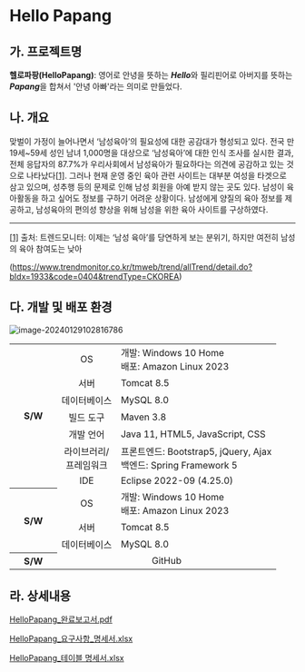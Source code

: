 # Hello Papang

## 가. 프로젝트명

**헬로파팡(HelloPapang)**: 영어로 안녕을 뜻하는 ***Hello***와 필리핀어로 아버지를 뜻하는 ***Papang***을 합쳐서 '안녕 아빠'라는 의미로 만들었다.

 

## 나. 개요

맞벌이 가정이 늘어나면서 ‘남성육아’의 필요성에 대한 공감대가 형성되고 있다. 전국 만 19세~59세 성인 남녀 1,000명을 대상으로 ‘남성육아’에 대한 인식 조사를 실시한 결과, 전체 응답자의 87.7%가 우리사회에서 남성육아가 필요하다는 의견에 공감하고 있는 것으로 나타났다[[1\]](#_ftn1). 그러나 현재 운영 중인 육아 관련 사이트는 대부분 여성을 타겟으로 삼고 있으며, 성추행 등의 문제로 인해 남성 회원을 아예 받지 않는 곳도 있다. 남성이 육아활동을 하고 싶어도 정보를 구하기 어려운 상황이다. 남성에게 양질의 육아 정보를 제공하고, 남성육아의 편의성 향상을 위해 남성을 위한 육아 사이트를 구상하였다.

------

[[1\]](#_ftnref1) 출처: 트렌드모니터: 이제는 ‘남성 육아’를 당연하게 보는 분위기, 하지만 여전히 남성의 육아 참여도는 낮아

(https://www.trendmonitor.co.kr/tmweb/trend/allTrend/detail.do?bIdx=1933&code=0404&trendType=CKOREA)



## 다. 개발 및 배포 환경

![image-20240129102816786](../../images/README/image-20240129102816786.png)





<table>    
    <tbody>
        <tr>
            <th rowspan="7" style="text-align:center">&nbsp;&nbsp;&nbsp;&nbsp;S/W&nbsp;&nbsp;&nbsp;&nbsp;</th>
            <td style="text-align:center">OS</td>            
            <td>
                개발: Windows 10 Home&nbsp;&nbsp;&nbsp;&nbsp;&nbsp;&nbsp;&nbsp;&nbsp;&nbsp;&nbsp;&nbsp;&nbsp;
                <br>
                배포: Amazon Linux 2023
            </td>            
        </tr>
        <tr>
            <td style="text-align:center">서버</td>            
            <td>Tomcat 8.5</td>        
        </tr>   
        <tr>
            <td style="text-align:center">데이터베이스</td>            
            <td>MySQL 8.0</td>        
        </tr>          
        <tr>
            <td style="text-align:center">빌드 도구</td>            
            <td>Maven 3.8</td>        
        </tr>  
         <tr>
            <td style="text-align:center">개발 언어</td>            
            <td>Java 11, HTML5, JavaScript, CSS</td>        
        </tr>   
        <tr>
            <td style="text-align:center">
                라이브러리/
                <br>
                프레임워크
            </td> 
           <td>
               프론트엔드: Bootstrap5, jQuery, Ajax
               <br>
			   백엔드: Spring Framework 5
            </td>        
        </tr>   
        <tr>
            <td style="text-align:center">IDE</td>            
            <td>Eclipse 2022-09 (4.25.0)</td>        
        </tr> 
        <tr>
            <th rowspan="3" style="text-align:center">S/W</th>
            <td style="text-align:center">OS</td>            
            <td>
                개발: Windows 10 Home
                <br>
                배포: Amazon Linux 2023
            </td>            
        </tr>
        <tr>
            <td style="text-align:center">서버</td>            
            <td>Tomcat 8.5</td>        
        </tr>   
        <tr>
            <td style="text-align:center">데이터베이스</td>            
            <td>MySQL 8.0</td>        
        </tr>  
       <tr>
            <th style="text-align:center">S/W</th>
            <td colspan="2" style="text-align:center">GitHub</td>                    
        </tr>        
    </tbody>
</table>     











## 라. 상세내용

<a href="./산출물/완료보고서/HelloPapang_완료보고서.pdf">HelloPapang_완료보고서.pdf</a>

<a href="./요구사항 명세서/완료보고서/HelloPapang_요구사항_명세서.xlsx">HelloPapang_요구사항_명세서.xlsx</a>

<a href="./테이블 명세서/완료보고서/HelloPapang_테이블 명세서.xlsx">HelloPapang_테이블 명세서.xlsx</a>